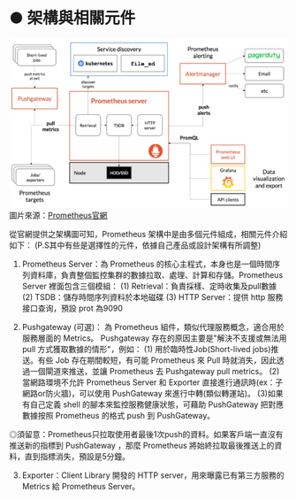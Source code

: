 # ● 架構與相關元件
![image.png](/.attachments/image-19eba535-8d5b-4fcb-a6cc-fa6bfb40d11a.png)
圖片來源：[Prometheus官網](https://prometheus.io/docs/introduction/overview/)

從官網提供之架構圖可知，Prometheus 架構中是由多個元件組成，相關元件介紹如下：
(P.S其中有些是選擇性的元件，依據自己產品或設計架構有所調整)
1. Prometheus Server：為 Prometheus 的核心主程式，本身也是一個時間序列資料庫，負責整個監控集群的數據拉取、處理、計算和存儲。Prometheus Server 裡面包含三個模組：
(1) Retrieval：負責採樣、定時收集及pull數據
(2) TSDB：儲存時間序列資料於本地磁碟
(3) HTTP Server：提供 http 服務接口查询，預設 prot 為9090

2. Pushgateway (可選)：
為 Prometheus 組件，類似代理服務概念，適合用於服務層面的 Metrics。 Pushgateway 存在的原因主要是"解決不支援或無法用 pull 方式獲取數據的情形"，例如：
(1) 用於臨時性Job(Short-lived jobs)推送。有些 Job 存在期間較短，有可能 Prometheus 來 Pull 時就消失，因此透過一個閘道來推送，並讓 Prometheus 去 Pushgateway pull metrics。
(2) 當網路環境不允許 Prometheus Server 和 Exporter 直接進行通訊時(ex：子網路or防火牆)，可以使用 PushGateway 來進行中轉(類似轉運站)。
(3)如果有自己定義 shell 的腳本來監控服務健康狀態，可藉助 PushGateway 把對應數據按照 Prometheus 的格式 push 到 PushGateway。

◎須留意：Prometheus只拉取使用者最後1次push的資料。如果客戶端一直沒有推送新的指標到 PushGateway ，那麼 Prometheus 將始終拉取最後推送上的資料，直到指標消失，預設是5分鐘。

3. Exporter：Client Library 開發的 HTTP server，用來曝露已有第三方服務的 Metrics 給 Prometheus Server。
